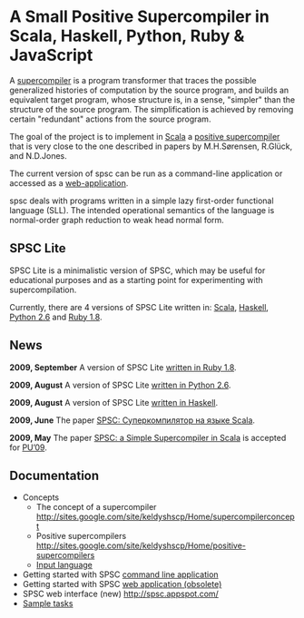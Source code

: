 # A Small Positive Supercompiler in Scala, Haskell, Python, Ruby & JavaScript

A [supercompiler](http://sites.google.com/site/keldyshscp/Home/supercompilerconcept)
is a program transformer that traces the possible generalized histories
of computation by the source program, and builds an equivalent target
program, whose structure is, in a sense, "simpler" than the structure of
the source program. The simplification is achieved by removing certain
"redundant" actions from the source program.

The goal of the project is to implement in
[Scala](http://www.scala-lang.org) a
[positive supercompiler](http://sites.google.com/site/keldyshscp/Home/positive-supercompilers)
that is very close to the one described in papers by M.H.Sørensen,
R.Glück, and N.D.Jones.

The current version of spsc can be run as a command-line application or
accessed as a [web-application](http://spsc.appspot.com/).

spsc deals with programs written in a simple lazy first-order functional
language (SLL). The intended operational semantics of the language is
normal-order graph reduction to weak head normal form.

## SPSC Lite

SPSC Lite is a minimalistic version of SPSC, which may be useful for
educational purposes and as a starting point for experimenting with
supercompilation.

Currently, there are 4 versions of SPSC Lite written in:
[Scala](spsc-lite-scala/README.md),
[Haskell](spsc-lite-haskell/README.md),
[Python 2.6](spsc-lite-python/README.md) and
[Ruby 1.8](spsc-lite-ruby/README.md).


## News

**2009, September** A version of SPSC Lite
[written in Ruby 1.8](spsc-lite-ruby/README.md).

**2009, August** A version of SPSC Lite
[written in Python 2.6](spsc-lite-python/README.md).

**2009, August** A version of SPSC Lite
[written in Haskell](spsc-lite-haskell/README.md).

**2009, June** The paper
[SPSC: Суперкомпилятор на языке Scala](https://storage.googleapis.com/google-code-archive-downloads/v2/code.google.com/spsc/Klyuchnikov,Romanenko-2009--SPSC-.Superkompilyator.na.yazyke.Scala.pdf).

**2009, May** The paper
[SPSC: a Simple Supercompiler in Scala](https://storage.googleapis.com/google-code-archive-downloads/v2/code.google.com/spsc/Klyuchnikov__Romanenko__SPSC_a_Simple_Supercompiler_in_Scala.pdf)
is accepted for
[PU’09](http://psi.nsc.ru/psi09/p_understanding/index).

## Documentation

* Concepts
  - The concept of a supercompiler
    <http://sites.google.com/site/keldyshscp/Home/supercompilerconcept>
  - Positive supercompilers
    <http://sites.google.com/site/keldyshscp/Home/positive-supercompilers>
  - [Input language](SimpleLazyFirstOrderLanguage.md)
* Getting started with SPSC [command line application](GettingStarted.md)
* Getting started with SPSC [web application (obsolete)](GettingStartedWeb.md)
* SPSC web interface (new) <http://spsc.appspot.com/>
* [Sample tasks](SampleTasks.md)
